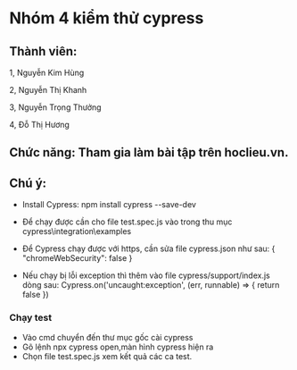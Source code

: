 # Nhóm 4 kiểm thử cypress
## Thành viên:
<p>1, Nguyễn Kim Hùng</p>
<p>2, Nguyễn Thị Khanh</p>
<p>3, Nguyễn Trọng Thưởng</p>
<p>4, Đỗ Thị Hương</p>

## Chức năng: Tham gia làm bài tập trên hoclieu.vn.
## Chú ý:

  - Install Cypress: npm install cypress --save-dev

  - Để chạy được cần cho file test.spec.js vào trong thu mục cypress\integration\examples
  
  - Để Cypress chạy được với https, cần sửa file cypress.json như sau:
  { "chromeWebSecurity": false }
  
  - Nếu chạy bị lỗi exception thì thêm vào file cypress/support/index.js dòng sau:
   Cypress.on('uncaught:exception', (err, runnable) => { return false })
### Chạy test
  - Vào cmd chuyển đến thư mục gốc cài cypress
  - Gõ lệnh npx cypress open,màn hình cypress hiện ra 
  - Chọn file test.spec.js xem kết quả các ca test.